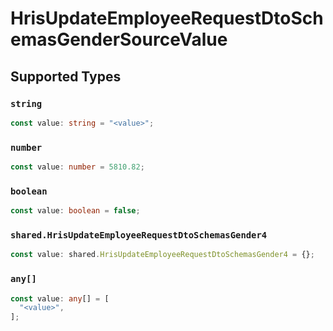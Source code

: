 # HrisUpdateEmployeeRequestDtoSchemasGenderSourceValue


## Supported Types

### `string`

```typescript
const value: string = "<value>";
```

### `number`

```typescript
const value: number = 5810.82;
```

### `boolean`

```typescript
const value: boolean = false;
```

### `shared.HrisUpdateEmployeeRequestDtoSchemasGender4`

```typescript
const value: shared.HrisUpdateEmployeeRequestDtoSchemasGender4 = {};
```

### `any[]`

```typescript
const value: any[] = [
  "<value>",
];
```

